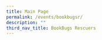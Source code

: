 ```yaml
---
title: Main Page
permalink: /events/bookbugsr/
description: ""
third_nav_title: BookBugs Rescuers
---
```

